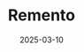 ---  
layout: startup_page  
title: "Remento"  
id: "remento.co"  
permalink: "/rementoremento.co03102025/"  
website: "https://www.remento.co"  
funding_round: "Strategic Investment"  
funding_amount: "$300K"  
investors: "Mark Cuban"  
about: "Remento is a digital storytelling platform that transforms spoken memories into personalized keepsake books. It utilizes AI-powered Speech-to-Story technology to convert recorded responses to prompts into written stories and hardcover books. These books include QR codes that link to the original recordings, preserving memories and voices for future generations."  
markets: "AI, Family, Technology, Apps, Family, Internet, Software"  
hq: "Los Angeles, California, United States"  
founded_year: "2021"  
linkedin: "https://www.linkedin.com/company/remento"  
twitter: "https://twitter.com/getremento"  
instagram: ""  
facebook: "https://www.facebook.com/getremento"  
crunchbase: "https://www.crunchbase.com/organization/remento"  
pitchbook: "https://pitchbook.com/profiles/company/495778-60"  

date_display: "10-Mar-2025"  
date: "2025-03-10"

# SEO Optimization  
meta_title: "Remento - Strategic Investment Funding ($300K)"  
meta_description: "Remento, Remento is a digital storytelling platform that transforms spoken memories into personalized keepsake books. It utilizes AI-powered Speech-to-Story te..."  
meta_keywords: "Remento, AI, Family, Technology, Apps, Family, Internet, Software, Strategic Investment funding"  
canonical_url: "https://startup.projectstartups.com/rementoremento.co03102025/"  
---